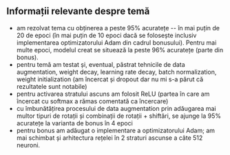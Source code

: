 ## Informații relevante despre temă ##

* am rezolvat tema cu obținerea a peste 95% acuratețe -- în mai puțin de 20 de epoci (în mai puțin de 10 epoci dacă se folosește inclusiv implementarea optimizatorului Adam din cadrul bonusului). Pentru mai multe epoci, modelul creat se situează la peste 96% acuratețe (parte din bonus).
* pentru temă am testat și, eventual, păstrat tehnicile de data augmentation, weight decay, learning rate decay, batch normalization, weight initialization (am încercat și dropout dar nu mi s-a părut că rezultatele sunt notabile) 
* pentru activarea stratului ascuns am folosit ReLU (partea în care am încercat cu softmax a rămas comentată ca încercare)
* cu îmbunătățirea procesului de data augmentation prin adăugarea mai multor tipuri de rotații și combinații de rotații + shiftări, se ajunge la 95% acuratețe la varianta de bonus în 4 epoci
* pentru bonus am adăugat o implementare a optimizatorului Adam; am mai schimbat și arhitectura rețelei în 2 straturi ascunse a câte 512 neuroni.
